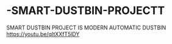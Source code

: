 # -SMART-DUSTBIN-PROJECTT
SMART DUSTBIN PROJECT IS MODERN AUTOMATIC DUSTBIN 
https://youtu.be/qItXXfT5lDY
